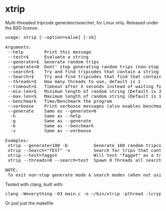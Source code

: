 # xtrip

Multi-threaded tripcode generator/searcher, for Linux only.
Released under the BSD license.

<pre>
usage: xtrip [--option=value] [-vb]

Arguments:
 --help        Print this message
 --test=$      Evaluate a string
 --generate=$  Generate random trips
 --generate=0  Dont' stop generating random trips (non-stop mode)
 --search=$    Try and find tripcodes that contain a string (ignores case)
 --Search=$    Try and find tripcodes that find that contain a string
 --threads=$   How many threads to use, default is 1
 --timeout=$   Timeout after X seconds instead of waiting for key press (search mode only)
 --min-len=$   Minimum length of random string (Default is 3)
 --max-len=$   Maximum length of random string (Default is 15)
 --benchmark   Time/Benchmark the program
 --verboose    Print verboose messages (also enables benchmarking)
 --generate    Same as --generate=0
  -h           Same as --help
  -g           Same as --generate
  -b           Same as --benchmark
  -v           Same as --verboose

Examples:
 xtrip --generate=100 -b          Generate 100 random tripcodes & benchmark it
 xtrip --Search="TEST" -v         Search for trips that contain "TEST" & verboose output
 xtrip --test=faggot              Will test "faggot" as a trip and will produce "Ep8pui8Vw2"
 xtrip --threads=8 --search=test  Spawn 8 threads all searching for trips with "test" in them (ignoring case)

NOTE:
 To exit non-stop generate mode & search modes (when not using --timeout) send either SIGTERM (kill command) or SIGINT (ctrl-c)
</pre>

Tested with clang, built with: 
<pre>
clang -Weverything -O3 main.c -o ~/bin/xtrip -pthread -lcrypto
</pre>
Or just just the makefile
